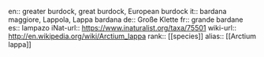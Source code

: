 

en:: greater burdock, great burdock, European burdock
it:: bardana maggiore, Lappola, Lappa bardana
de:: Große Klette
fr:: grande bardane
es:: lampazo
iNat-url:: https://www.inaturalist.org/taxa/75501
wiki-url:: http://en.wikipedia.org/wiki/Arctium_lappa
rank:: [[species]]
alias:: [[Arctium lappa]]